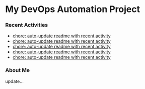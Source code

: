 # My DevOps Automation Project

### Recent Activities
<!-- activity:START -->
- [chore: auto-update readme with recent activity](https://github.com/kaigiii/mybowling-app/commit/6bef608a419d93ca99e8be04c655a49c67bcfe2c)
- [chore: auto-update readme with recent activity](https://github.com/kaigiii/mybowling-app/commit/68c4d57e1416646bf5ffc7afc2e642a7e5bb351d)
- [chore: auto-update readme with recent activity](https://github.com/kaigiii/mybowling-app/commit/a62bcd4cf370626dc99829273be3c74335d9c780)
- [chore: auto-update readme with recent activity](https://github.com/kaigiii/mybowling-app/commit/92924a1fcc6f46cf3e51af9b665751cbcb322df1)
- [chore: auto-update readme with recent activity](https://github.com/kaigiii/mybowling-app/commit/24be89e01078e1b832554a6f83c50abc83d6aed3)
<!-- activity:END -->

### About Me
<!-- MYLINKS:START -->
<!-- MYLINKS:END -->

update...
